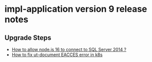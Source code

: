 # impl-application version 9 release notes

## Upgrade Steps

- [How to allow node.js 16 to connect to SQL Server 2014 ?](https://q2a.softwaregroup.com/310/how-to-allow-node-js-16-to-connect-to-sql-server-2014)
- [How to fix ut-document EACCES error in k8s](https://q2a.softwaregroup.com/175/how-to-fix-ut-document-eacces-error-in-k8s)
